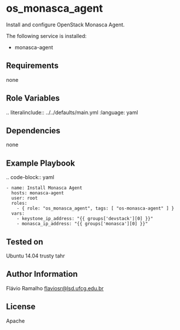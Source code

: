 os_monasca_agent
================

Install and configure OpenStack Monasca Agent.

The following service is installed:
- monasca-agent

Requirements
------------

none

Role Variables
--------------

.. literalinclude:: ../../defaults/main.yml
   :language: yaml

Dependencies
------------

none

Example Playbook
----------------

.. code-block:: yaml

    - name: Install Monasca Agent
      hosts: monasca-agent
      user: root
      roles:
        - { role: "os_monasca_agent", tags: [ "os-monasca-agent" ] }
      vars:
        - keystone_ip_address: "{{ groups['devstack'][0] }}"
        - monasca_ip_address: "{{ groups['monasca'][0] }}"

Tested on
---------

Ubuntu 14.04 trusty tahr

Author Information
------------------
Flávio Ramalho
flaviosr@lsd.ufcg.edu.br

License
-------
Apache
